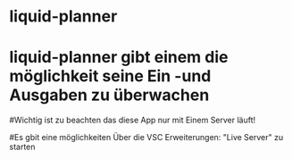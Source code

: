 ﻿# liquid-planner
 
# liquid-planner gibt einem die möglichkeit seine Ein -und Ausgaben zu überwachen

#Wichtig ist zu beachten das diese App nur mit Einem Server läuft!

#Es gbit eine möglichkeiten Über die VSC Erweiterungen: "Live Server" zu starten 
